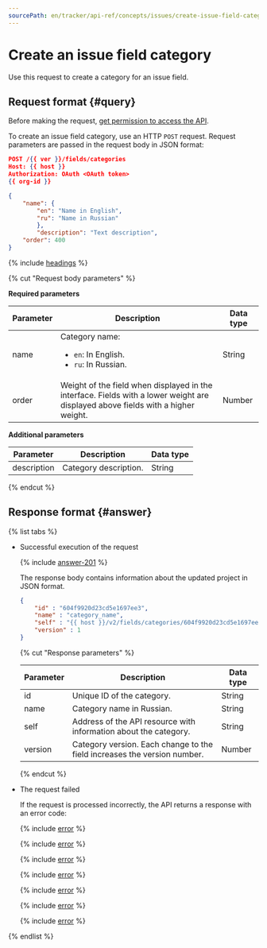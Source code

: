 ```yaml
---
sourcePath: en/tracker/api-ref/concepts/issues/create-issue-field-category.md
---
```

# Create an issue field category

Use this request to create a category for an issue field.

## Request format {#query}

Before making the request, [get permission to access the API](../access.md).

To create an issue field category, use an HTTP `POST` request. Request parameters are passed in the request body in JSON format:

```json
POST /{{ ver }}/fields/categories
Host: {{ host }}
Authorization: OAuth <OAuth token>
{{ org-id }}

{
    "name": {
        "en": "Name in English",
        "ru": "Name in Russian"
        },
        "description": "Text description", 
    "order": 400
}
```

{% include [headings](../../../_includes/tracker/api/headings.md) %}

{% cut "Request body parameters" %}

**Required parameters**

| Parameter | Description | Data type |
| ----- | ----- | ----- |
| name | Category name:<ul><li>`en`: In English.</li><li>`ru`: In Russian.</li></ul> | String |
| order | Weight of the field when displayed in the interface. Fields with a lower weight are displayed above fields with a higher weight. | Number |

**Additional parameters**

| Parameter | Description | Data type |
| ----- | ----- | ----- |
| description | Category description. | String |

{% endcut %}

## Response format {#answer}

{% list tabs %}

- Successful execution of the request

    {% include [answer-201](../../../_includes/tracker/api/answer-201.md) %}

    The response body contains information about the updated project in JSON format.

    ```json
    {
        "id" : "604f9920d23cd5e1697ee3",
        "name" : "category_name",
        "self" : "{{ host }}/v2/fields/categories/604f9920d23cd5e1697ee3",
        "version" : 1
    }
    ```

    {% cut "Response parameters" %}

    | Parameter | Description | Data type |
    | ----- | ----- | ----- |
    | id | Unique ID of the category. | String |
    | name | Category name in Russian. | String |
    | self | Address of the API resource with information about the category. | String |
    | version | Category version. Each change to the field increases the version number. | Number |

    {% endcut %}

- The request failed

    If the request is processed incorrectly, the API returns a response with an error code:

    {% include [error](../../../_includes/tracker/api/answer-error-400.md) %}

    {% include [error](../../../_includes/tracker/api/answer-error-401.md) %}

    {% include [error](../../../_includes/tracker/api/answer-error-403.md) %}

    {% include [error](../../../_includes/tracker/api/answer-error-404.md) %}

    {% include [error](../../../_includes/tracker/api/answer-error-422.md) %}

    {% include [error](../../../_includes/tracker/api/answer-error-500.md) %}

    {% include [error](../../../_includes/tracker/api/answer-error-503.md) %}

{% endlist %}

